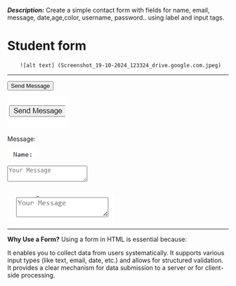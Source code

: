 ***Description:*** Create a simple contact form with fields for name, email, message, date,age,color, username, password.. using label and input tags.
# Student form
        ![alt text] (Screenshot_19-10-2024_123324_drive.google.com.jpeg)
******                    ********           *******

 <input type="submit" value="Send Message">

![alt text](img/image.png)

<label for="message">Message:</label>

![alt text](img/image-1.png)

<textarea id="message" name="message" placeholder="Your Message"></textarea><br><br>

![alt text](img/image-2.png)


******                    ********           *******
__Why Use a Form?__
Using a form in HTML is essential because:

It enables you to collect data from users systematically.
It supports various input types (like text, email, date, etc.) and allows for structured validation.
It provides a clear mechanism for data submission to a server or for client-side processing.
